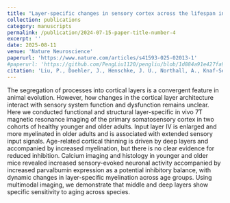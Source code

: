 ```yaml
---
title: "Layer-specific changes in sensory cortex across the lifespan in mice and humans"
collection: publications
category: manuscripts
permalink: /publication/2024-07-15-paper-title-number-4
excerpt: ''
date: 2025-08-11
venue: 'Nature Neuroscience'
paperurl: 'https://www.nature.com/articles/s41593-025-02013-1'
#paperurl: 'https://github.com/PengLiu1120/pengliu/blob/1d884a91e427fa96ef00598976e5084380e9bdcf/files/paper4.pdf'
citation: 'Liu, P., Doehler, J., Henschke, J. U., Northall, A., Knaf-Serian, A., Loaiza-Carvajal, L. C., Budinger, E., Schwarzkopf, D. S., Speck, O., Pakan, J. M. P., & Kuehn, E. (2025). Layer-specific changes in sensory cortex across the lifespan in mice and humans. Nature Neuroscience, 1–12.'
---
```


The segregation of processes into cortical layers is a convergent feature in animal evolution. However, how changes in the cortical layer architecture interact with sensory system function and dysfunction remains unclear. Here we conducted functional and structural layer-specific in vivo 7T magnetic resonance imaging of the primary somatosensory cortex in two cohorts of healthy younger and older adults. Input layer IV is enlarged and more myelinated in older adults and is associated with extended sensory input signals. Age-related cortical thinning is driven by deep layers and accompanied by increased myelination, but there is no clear evidence for reduced inhibition. Calcium imaging and histology in younger and older mice revealed increased sensory-evoked neuronal activity accompanied by increased parvalbumin expression as a potential inhibitory balance, with dynamic changes in layer-specific myelination across age groups. Using multimodal imaging, we demonstrate that middle and deep layers show specific sensitivity to aging across species.
